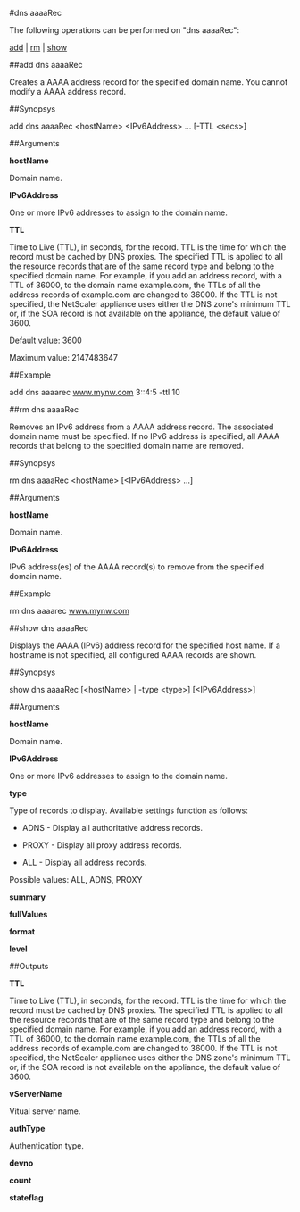 #dns aaaaRec

The following operations can be performed on "dns aaaaRec":


[add](#add-dns-aaaarec) | [rm](#rm-dns-aaaarec) | [show](#show-dns-aaaarec)

##add dns aaaaRec

Creates a AAAA address record for the specified domain name. You cannot modify a AAAA address record.


##Synopsys

add dns aaaaRec &lt;hostName> &lt;IPv6Address> ... [-TTL &lt;secs>]


##Arguments

<b>hostName</b>
Domain name.

<b>IPv6Address</b>
One or more IPv6 addresses to assign to the domain name.

<b>TTL</b>
Time to Live (TTL), in seconds, for the record. TTL is the time for which the record must be cached by DNS proxies. The specified TTL is applied to all the resource records that are of the same record type and belong to the specified domain name. For example, if you add an address record, with a TTL of 36000, to the domain name example.com, the TTLs of all the address records of example.com are changed to 36000. If the TTL is not specified, the NetScaler appliance uses either the DNS zone's minimum TTL or, if the SOA record is not available on the appliance, the default value of 3600.
Default value: 3600
Maximum value: 2147483647



##Example

add dns aaaarec www.mynw.com 3::4:5 -ttl 10

##rm dns aaaaRec

Removes an IPv6 address from a AAAA address record. The associated domain name must be specified. If no IPv6 address is specified, all AAAA records that belong to the specified domain name are removed.


##Synopsys

rm dns aaaaRec &lt;hostName> [&lt;IPv6Address> ...]


##Arguments

<b>hostName</b>
Domain name.

<b>IPv6Address</b>
IPv6 address(es) of the AAAA record(s) to remove from the specified domain name.



##Example

rm dns aaaarec www.mynw.com

##show dns aaaaRec

Displays the AAAA (IPv6) address record for the specified host name. If a hostname is not specified, all configured AAAA records are shown.


##Synopsys

show dns aaaaRec [&lt;hostName> | -type &lt;type>] [&lt;IPv6Address>]


##Arguments

<b>hostName</b>
Domain name.

<b>IPv6Address</b>
One or more IPv6 addresses to assign to the domain name.

<b>type</b>
Type of records to display. Available settings function as follows:
* ADNS - Display all authoritative address records.
* PROXY - Display all proxy address records.
* ALL - Display all address records.
Possible values: ALL, ADNS, PROXY

<b>summary</b>

<b>fullValues</b>

<b>format</b>

<b>level</b>



##Outputs

<b>TTL</b>
Time to Live (TTL), in seconds, for the record. TTL is the time for which the record must be cached by DNS proxies. The specified TTL is applied to all the resource records that are of the same record type and belong to the specified domain name. For example, if you add an address record, with a TTL of 36000, to the domain name example.com, the TTLs of all the address records of example.com are changed to 36000. If the TTL is not specified, the NetScaler appliance uses either the DNS zone's minimum TTL or, if the SOA record is not available on the appliance, the default value of 3600.

<b>vServerName</b>
Vitual server name.

<b>authType</b>
Authentication type.

<b>devno</b>

<b>count</b>

<b>stateflag</b>



